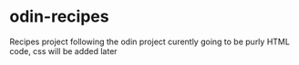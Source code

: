 # odin-recipes
Recipes project following the odin project curently going to be purly HTML code, css will be added later
